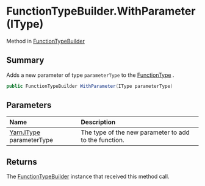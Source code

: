 # FunctionTypeBuilder.WithParameter(IType)

Method in [FunctionTypeBuilder](/docs/api/csharp/yarn.compiler.functiontypebuilder.md)

## Summary


Adds a new parameter of type  `parameterType`  to the
<a href="yarn.compiler.functiontypebuilder.functiontype.md">FunctionType</a> .


```csharp
public FunctionTypeBuilder WithParameter(IType parameterType)
```

## Parameters

|Name|Description|
|:---|:---|
|[Yarn.IType](/docs/api/csharp/yarn.itype.md) parameterType|The type of the new parameter to add to the function.|

## Returns

The  <a href="yarn.compiler.functiontypebuilder.md">FunctionTypeBuilder</a>  instance that
received this method call.

